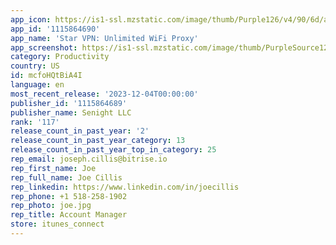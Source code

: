 ```yaml
---
app_icon: https://is1-ssl.mzstatic.com/image/thumb/Purple126/v4/90/6d/aa/906daa5b-e5ac-4e42-0706-44db6b399265/AppIcon-0-0-1x_U007emarketing-0-7-0-85-220.png/1024x1024bb.png
app_id: '1115864690'
app_name: 'Star VPN: Unlimited WiFi Proxy'
app_screenshot: https://is1-ssl.mzstatic.com/image/thumb/PurpleSource124/v4/41/67/00/41670067-63f5-d9b5-56ee-3a4b5e0fd9fd/a1114871-358f-410d-b60a-ee26d32e9f21_appstore_iphone_screenshot.jpg/1242x2688bb.png
category: Productivity
country: US
id: mcfoHQtBiA4I
language: en
most_recent_release: '2023-12-04T00:00:00'
publisher_id: '1115864689'
publisher_name: Senight LLC
rank: '117'
release_count_in_past_year: '2'
release_count_in_past_year_category: 13
release_count_in_past_year_top_in_category: 25
rep_email: joseph.cillis@bitrise.io
rep_first_name: Joe
rep_full_name: Joe Cillis
rep_linkedin: https://www.linkedin.com/in/joecillis
rep_phone: +1 518-258-1902
rep_photo: joe.jpg
rep_title: Account Manager
store: itunes_connect
---
```

